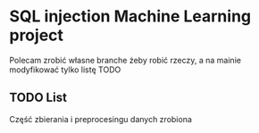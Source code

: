 # SQL injection Machine Learning project

Polecam zrobić własne branche żeby robić rzeczy, a na mainie modyfikować tylko listę TODO

## TODO List

Część zbierania i preprocesingu danych zrobiona
